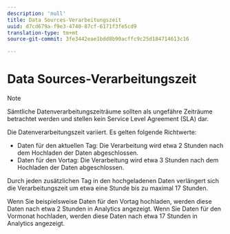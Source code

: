 ```yaml
---
description: 'null'
title: Data Sources-Verarbeitungszeit
uuid: d7cd679a-f9e3-4740-87cf-6171f3fe5cd9
translation-type: tm+mt
source-git-commit: 3fe3442eae1bdd8b90acffc9c25d184714613c16

---
```



# Data Sources-Verarbeitungszeit

>[!NOTE]
>Sämtliche Datenverarbeitungszeiträume sollten als ungefähre Zeiträume betrachtet werden und stellen kein Service Level Agreement (SLA) dar.

Die Datenverarbeitungszeit variiert. Es gelten folgende Richtwerte:

* Daten für den aktuellen Tag: Die Verarbeitung wird etwa 2 Stunden nach dem Hochladen der Daten abgeschlossen.
* Daten für den Vortag: Die Verarbeitung wird etwa 3 Stunden nach dem Hochladen der Daten abgeschlossen.

Durch jeden zusätzlichen Tag in den hochgeladenen Daten verlängert sich die Verarbeitungszeit um etwa eine Stunde bis zu maximal 17 Stunden.

Wenn Sie beispielsweise Daten für den Vortag hochladen, werden diese Daten nach etwa 2 Stunden in Analytics angezeigt. Wenn Sie Daten für den Vormonat hochladen, werden diese Daten nach etwa 17 Stunden in Analytics angezeigt.
